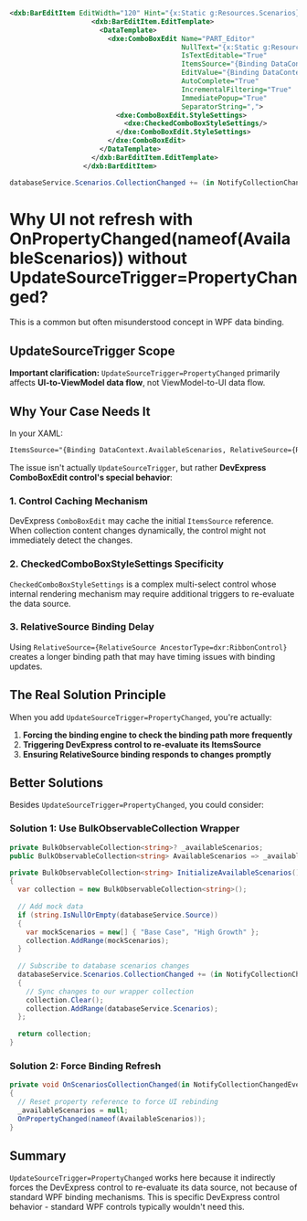 ```xml
<dxb:BarEditItem EditWidth="120" Hint="{x:Static g:Resources.Scenarios}">
                    <dxb:BarEditItem.EditTemplate>
                      <DataTemplate>
                        <dxe:ComboBoxEdit Name="PART_Editor"
                                          NullText="{x:Static g:Resources.Scenarios}" 
                                          IsTextEditable="True" 
                                          ItemsSource="{Binding DataContext.AvailableScenarios, RelativeSource={RelativeSource AncestorType=dxr:RibbonControl}, UpdateSourceTrigger=PropertyChanged}" 
                                          EditValue="{Binding DataContext.SelectedScenarios, RelativeSource={RelativeSource AncestorType=dxr:RibbonControl}, Converter={c:ScenariosConverter}}" 
                                          AutoComplete="True" 
                                          IncrementalFiltering="True" 
                                          ImmediatePopup="True" 
                                          SeparatorString=",">
                          <dxe:ComboBoxEdit.StyleSettings>
                            <dxe:CheckedComboBoxStyleSettings/>
                          </dxe:ComboBoxEdit.StyleSettings>
                        </dxe:ComboBoxEdit>
                      </DataTemplate>
                    </dxb:BarEditItem.EditTemplate>
                  </dxb:BarEditItem>
```
```c#
databaseService.Scenarios.CollectionChanged += (in NotifyCollectionChangedEventArgs<string> e) => OnPropertyChanged(nameof(AvailableScenarios));
```


# Why UI not refresh with  OnPropertyChanged(nameof(AvailableScenarios)) without UpdateSourceTrigger=PropertyChanged?

This is a common but often misunderstood concept in WPF data binding.

## UpdateSourceTrigger Scope

**Important clarification:** `UpdateSourceTrigger=PropertyChanged` primarily affects **UI-to-ViewModel data flow**, not ViewModel-to-UI data flow.

## Why Your Case Needs It

In your XAML:
```xml
ItemsSource="{Binding DataContext.AvailableScenarios, RelativeSource={RelativeSource AncestorType=dxr:RibbonControl}}"
```

The issue isn't actually `UpdateSourceTrigger`, but rather **DevExpress ComboBoxEdit control's special behavior**:

### 1. **Control Caching Mechanism**
DevExpress `ComboBoxEdit` may cache the initial `ItemsSource` reference. When collection content changes dynamically, the control might not immediately detect the changes.

### 2. **CheckedComboBoxStyleSettings Specificity**
`CheckedComboBoxStyleSettings` is a complex multi-select control whose internal rendering mechanism may require additional triggers to re-evaluate the data source.

### 3. **RelativeSource Binding Delay**
Using `RelativeSource={RelativeSource AncestorType=dxr:RibbonControl}` creates a longer binding path that may have timing issues with binding updates.

## The Real Solution Principle

When you add `UpdateSourceTrigger=PropertyChanged`, you're actually:

1. **Forcing the binding engine to check the binding path more frequently**
2. **Triggering DevExpress control to re-evaluate its ItemsSource**
3. **Ensuring RelativeSource binding responds to changes promptly**

## Better Solutions

Besides `UpdateSourceTrigger=PropertyChanged`, you could consider:

### Solution 1: Use BulkObservableCollection Wrapper
```csharp:e:\Amplink\DevExpressRefactor\Gitee\Amplink\ViewModels\MainWindowViewModel.cs
private BulkObservableCollection<string>? _availableScenarios;
public BulkObservableCollection<string> AvailableScenarios => _availableScenarios ??= InitializeAvailableScenarios();

private BulkObservableCollection<string> InitializeAvailableScenarios()
{
  var collection = new BulkObservableCollection<string>();
  
  // Add mock data
  if (string.IsNullOrEmpty(databaseService.Source))
  {
    var mockScenarios = new[] { "Base Case", "High Growth" };
    collection.AddRange(mockScenarios);
  }
  
  // Subscribe to database scenarios changes
  databaseService.Scenarios.CollectionChanged += (in NotifyCollectionChangedEventArgs<string> e) =>
  {
    // Sync changes to our wrapper collection
    collection.Clear();
    collection.AddRange(databaseService.Scenarios);
  };
  
  return collection;
}
```

### Solution 2: Force Binding Refresh
```csharp:e:\Amplink\DevExpressRefactor\Gitee\Amplink\ViewModels\MainWindowViewModel.cs
private void OnScenariosCollectionChanged(in NotifyCollectionChangedEventArgs<string> e)
{
  // Reset property reference to force UI rebinding
  _availableScenarios = null;
  OnPropertyChanged(nameof(AvailableScenarios));
}
```

## Summary

`UpdateSourceTrigger=PropertyChanged` works here because it indirectly forces the DevExpress control to re-evaluate its data source, not because of standard WPF binding mechanisms. This is specific DevExpress control behavior - standard WPF controls typically wouldn't need this.
        